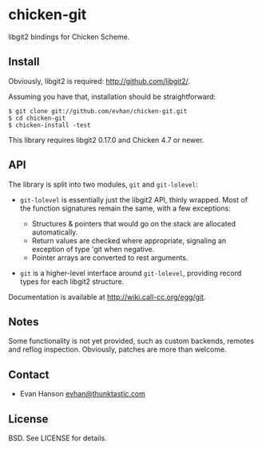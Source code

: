 # chicken-git

libgit2 bindings for Chicken Scheme.

## Install

Obviously, libgit2 is required: <http://github.com/libgit2/>.

Assuming you have that, installation should be straightforward:

    $ git clone git://github.com/evhan/chicken-git.git
    $ cd chicken-git
    $ chicken-install -test

This library requires libgit2 0.17.0 and Chicken 4.7 or newer.

## API

The library is split into two modules, `git` and `git-lolevel`:

* `git-lolevel` is essentially just the libgit2 API, thinly wrapped. Most of
  the function signatures remain the same, with a few exceptions: 

  * Structures & pointers that would go on the stack are allocated
    automatically.
  * Return values are checked where appropriate, signaling an exception of type
    'git when negative.
  * Pointer arrays are converted to rest arguments.

* `git` is a higher-level interface around `git-lolevel`, providing
  record types for each libgit2 structure.

Documentation is available at <http://wiki.call-cc.org/egg/git>.

## Notes

Some functionality is not yet provided, such as custom backends, remotes and
reflog inspection. Obviously, patches are more than welcome.

## Contact

  * Evan Hanson <evhan@thunktastic.com>

## License

BSD. See LICENSE for details.
